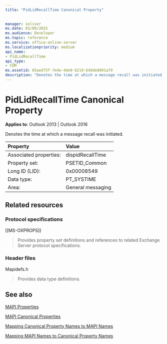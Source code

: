 ```yaml
---
title: "PidLidRecallTime Canonical Property"
 
 
manager: soliver
ms.date: 03/09/2015
ms.audience: Developer
ms.topic: reference
ms.service: office-online-server
ms.localizationpriority: medium
api_name:
- PidLidRecallTime
api_type:
- COM
ms.assetid: 65aed75f-7e4e-4de9-b219-64dde8891a79
description: "Denotes the time at which a message recall was initiated for Outlook 2013 or Outlook 2016."
---
```


# PidLidRecallTime Canonical Property

  
  
**Applies to**: Outlook 2013 | Outlook 2016 
  
Denotes the time at which a message recall was initiated.
  
|Property |Value |
|:-----|:-----|
|Associated properties:  <br/> |dispidRecallTime  <br/> |
|Property set:  <br/> |PSETID_Common  <br/> |
|Long ID (LID):  <br/> |0x00008549  <br/> |
|Data type:  <br/> |PT_SYSTIME  <br/> |
|Area:  <br/> |General messaging  <br/> |
   
## Related resources

### Protocol specifications

[[MS-OXPROPS]] 
  
> Provides property set definitions and references to related Exchange Server protocol specifications.
    
### Header files

Mapidefs.h
  
> Provides data type definitions.
    
## See also



[MAPI Properties](mapi-properties.md)
  
[MAPI Canonical Properties](mapi-canonical-properties.md)
  
[Mapping Canonical Property Names to MAPI Names](mapping-canonical-property-names-to-mapi-names.md)
  
[Mapping MAPI Names to Canonical Property Names](mapping-mapi-names-to-canonical-property-names.md)

